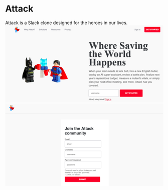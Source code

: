 # Attack

Attack is a Slack clone designed for the heroes in our lives.
<kbd>![Splash Page](app/assets/images/splash.png)</kbd>
<kbd>![Alt text](app/assets/images/login.png)</kbd>
